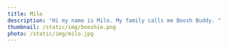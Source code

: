 ```yaml
---
title: Milo
description: "Hi my name is Milo. My family calls me Boosh Buddy. "
thumbnail: /static/img/booshie.png
photo: /static/img/milo.jpg
---
```

